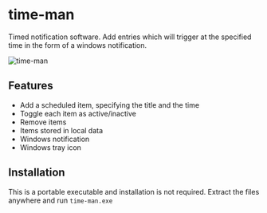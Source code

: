 # time-man

Timed notification software. Add entries which will trigger at the specified time in the form of a windows notification.

![time-man](http://tomual.com/images/blog/ss%20(2018-04-03%20at%2010.49.43).png)


## Features

* Add a scheduled item, specifying the title and the time
* Toggle each item as active/inactive
* Remove items
* Items stored in local data
* Windows notification
* Windows tray icon

## Installation

This is a portable executable and installation is not required. Extract the files anywhere and run `time-man.exe`
